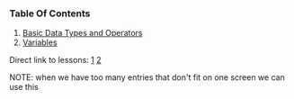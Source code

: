 ### Table Of Contents

1. [Basic Data Types and Operators](#basic-data-types)
2. [Variables](#variables)

Direct link to lessons: [1](#lesson1) [2](#lesson2)

NOTE: when we have too many entries that don't fit on one screen we can use this <!-- .slide: style="font-size:80%" -->
